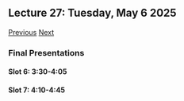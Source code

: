 ## Lecture 27: Tuesday, May 6 2025

[Previous](/course/spring2025-utsa/lectures/L26) [Next](/course/spring2025-utsa/lectures/L28)

### Final Presentations

#### Slot 6: 3:30-4:05

#### Slot 7: 4:10-4:45
